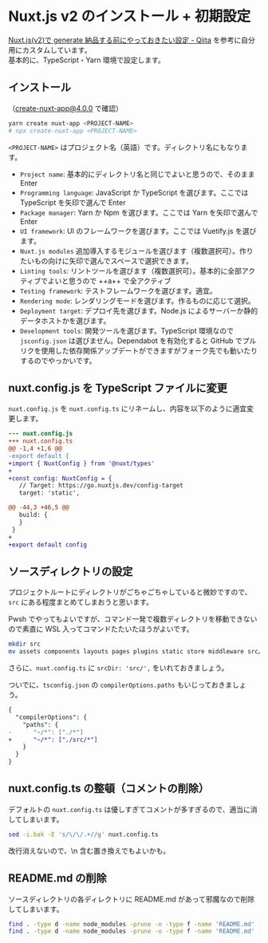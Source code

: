 # Nuxt.js v2 のインストール + 初期設定

[Nuxt.js(v2)で generate 納品する前にやっておきたい設定 - Qiita](https://qiita.com/amishiro/items/11bd642728f6b5838189) を参考に自分用にカスタムしています。  
基本的に、TypeScript・Yarn 環境で設定します。

## インストール

（create-nuxt-app@4.0.0 で確認）

```powershell
yarn create nuxt-app <PROJECT-NAME>
# npx create-nuxt-app <PROJECT-NAME>
```

`<PROJECT-NAME>` はプロジェクト名（英語）です。ディレクトリ名にもなります。

- `Project name`: 基本的にディレクトリ名と同じでよいと思うので、そのまま Enter
- `Programming language`: JavaScript か TypeScript を選びます。ここでは TypeScript を矢印で選んで Enter
- `Package manager`: Yarn か Npm を選びます。ここでは Yarn を矢印で選んで Enter
- `UI framework`: UI のフレームワークを選びます。ここでは Vuetify.js を選びます。
- `Nuxt.js modules` 追加導入するモジュールを選びます（複数選択可）。作りたいもの向けに矢印で選んでスペースで選択できます。
- `Linting tools`: リントツールを選びます（複数選択可）。基本的に全部アクティブでよいと思うので ++a++ で全アクティブ
- `Testing framework`: テストフレームワークを選びます。適宜。
- `Rendering mode`: レンダリングモードを選びます。作るものに応じて選択。
- `Deployment target`: デプロイ先を選びます。Node.js によるサーバーか静的データホストかを選びます。
- `Development tools`: 開発ツールを選びます。TypeScript 環境なので `jsconfig.json` は選びません。Dependabot を有効化すると GitHub でプルリクを使用した依存関係アップデートができますがフォーク先でも動いたりするのでやっかいです。

## nuxt.config.js を TypeScript ファイルに変更

`nuxt.config.js` を `nuxt.config.ts` にリネームし、内容を以下のように適宜変更します。

```diff
--- nuxt.config.js
+++ nuxt.config.ts
@@ -1,4 +1,6 @@
-export default {
+import { NuxtConfig } from '@nuxt/types'
+
+const config: NuxtConfig = {
   // Target: https://go.nuxtjs.dev/config-target
   target: 'static',

@@ -44,3 +46,5 @@
   build: {
   }
 }
+
+export default config
```

## ソースディレクトリの設定

プロジェクトルートにディレクトリがごちゃごちゃしていると微妙ですので、`src` にある程度まとめてしまおうと思います。

Pwsh でやってもよいですが、コマンド一発で複数ディレクトリを移動できないので素直に WSL 入ってコマンドたたいたほうがよいです。

```bash
mkdir src
mv assets components layouts pages plugins static store middleware src/
```

さらに、`nuxt.config.ts` に `srcDir: 'src/',` をいれておきましょう。

ついでに、`tsconfig.json` の `compilerOptions.paths` もいじっておきましょう。

```diff
{
  "compilerOptions": {
    "paths": {
-      "~/*": ["./*"]
+      "~/*": ["./src/*"]
    }
  }
}
```

## nuxt.config.ts の整頓（コメントの削除）

デフォルトの `nuxt.config.ts` は優しすぎてコメントが多すぎるので、適当に消してしまいます。

```bash
sed -i.bak -E 's/\/\/.+//g' nuxt.config.ts
```

改行消えないので、\n 含む置き換えでもよいかも。

## README.md の削除

ソースディレクトリの各ディレクトリに README.md があって邪魔なので削除してしまいます。

```bash
find . -type d -name node_modules -prune -o -type f -name 'README.md' -print
find . -type d -name node_modules -prune -o -type f -name 'README.md' -print | xargs rm -v
```

